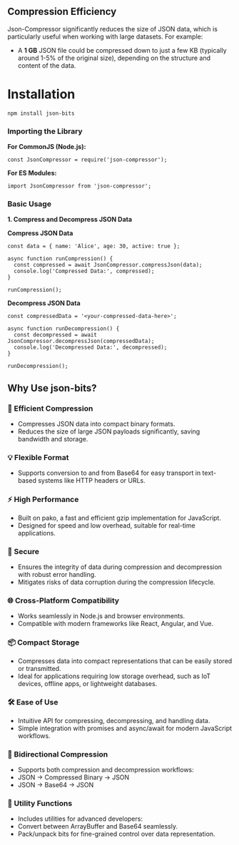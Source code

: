 ## Compression Efficiency
Json-Compressor significantly reduces the size of JSON data, which is particularly useful when working with large datasets. For example:

  - A **1 GB** JSON file could be compressed down to just a few KB (typically around 1-5% of the original size), depending on the structure and content of the data.


# Installation



    npm install json-bits


### Importing the Library

**For CommonJS (Node.js):**


    const JsonCompressor = require('json-compressor');

**For ES Modules:**


    import JsonCompressor from 'json-compressor';


### Basic Usage
**1. Compress and Decompress JSON Data**

**Compress JSON Data**


    const data = { name: 'Alice', age: 30, active: true };
    
    async function runCompression() {
      const compressed = await JsonCompressor.compressJson(data);
      console.log('Compressed Data:', compressed);
    }
    
    runCompression();

**Decompress JSON Data**



    const compressedData = '<your-compressed-data-here>';
    
    async function runDecompression() {
      const decompressed = await JsonCompressor.decompressJson(compressedData);
      console.log('Decompressed Data:', decompressed);
    }
    
    runDecompression();


## Why Use json-bits?

### 🚀 Efficient Compression
- Compresses JSON data into compact binary formats.
- Reduces the size of large JSON payloads significantly, saving bandwidth and storage.

### 💡 Flexible Format

- Supports conversion to and from Base64 for easy transport in text-based systems like HTTP headers or URLs.

### ⚡ High Performance
- Built on pako, a fast and efficient gzip implementation for JavaScript.
- Designed for speed and low overhead, suitable for real-time applications.

### 🔐 Secure
- Ensures the integrity of data during compression and decompression with robust error handling.
- Mitigates risks of data corruption during the compression lifecycle.

### 🌐 Cross-Platform Compatibility
- Works seamlessly in Node.js and browser environments.
- Compatible with modern frameworks like React, Angular, and Vue.

### 📦 Compact Storage
- Compresses data into compact representations that can be easily stored or transmitted.
- Ideal for applications requiring low storage overhead, such as IoT devices, offline apps, or lightweight databases.

### 🛠️ Ease of Use
- Intuitive API for compressing, decompressing, and handling data.
- Simple integration with promises and async/await for modern JavaScript workflows.

### 🔄 Bidirectional Compression
- Supports both compression and decompression workflows:
- JSON → Compressed Binary → JSON
- JSON → Base64 → JSON

### 🎯 Utility Functions
- Includes utilities for advanced developers:
- Convert between ArrayBuffer and Base64 seamlessly.
- Pack/unpack bits for fine-grained control over data representation.

